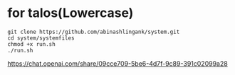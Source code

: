 # for talos(Lowercase)



```
git clone https://github.com/abinashlingank/system.git
cd system/systemfiles
chmod +x run.sh
./run.sh
```


https://chat.openai.com/share/09cce709-5be6-4d7f-9c89-391c02099a28

